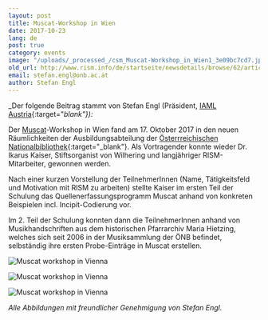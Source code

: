 ```yaml
---
layout: post
title: Muscat-Workshop in Wien
date: 2017-10-23
lang: de
post: true
category: events
image: "/uploads/_processed_/csm_Muscat-Workshop_in_Wien1_3e09bc7cd7.jpg"
old_url: http://www.rism.info/de/startseite/newsdetails/browse/62/article/64/muscat-workshop-in-vienna.html
email: stefan.engl@onb.ac.at
author: Stefan Engl
---
```



_Der folgende Beitrag stammt von Stefan Engl (Präsident, [IAML Austria](https://www.iaml.at/){:target="_blank"}):_

Der [Muscat](/de/community/muscat.html)-Workshop in Wien fand am 17. Oktober 2017 in den neuen Räumlichkeiten der Ausbildungsabteilung der [Österrreichischen Nationalbibliothek](https://www.onb.ac.at/){:target="_blank"}. Als Vortragender konnte wieder Dr. Ikarus Kaiser, Stiftsorganist von Wilhering und langjähriger RISM-Mitarbeiter, gewonnen werden.

Nach einer kurzen Vorstellung der TeilnehmerInnen (Name, Tätigkeitsfeld und Motivation mit RISM zu arbeiten) stellte Kaiser im ersten Teil der Schulung das Quellenerfassungsprogramm Muscat anhand von konkreten Beispielen incl. Incipit-Codierung vor.

Im 2. Teil der Schulung konnten dann die TeilnehmerInnen anhand von Musikhandschriften aus dem historischen Pfarrarchiv Maria Hietzing, welches sich seit 2006 in der Musiksammlung der ÖNB befindet, selbständig ihre ersten Probe-Einträge in Muscat erstellen.



![Muscat workshop in Vienna](http://rism.info/fileadmin/content/news/Muscat-Workshop_in_Wien2_816x458.jpg)



![Muscat workshop in Vienna](http://rism.info/fileadmin/content/news/Muscat-Workshop_in_Wien3_344x612.jpg)



![Muscat workshop in Vienna](http://rism.info/fileadmin/content/news/Muscat-Workshop_in_Wien4_648x384.jpg)

_Alle Abbildungen mit freundlicher Genehmigung von Stefan Engl._

<script type="text/javascript">var switchTo5x=true;</script><script type="text/javascript" src="http://w.sharethis.com/button/buttons.js"></script><script type="text/javascript">stLight.options({publisher: "9b601438-1ce1-49d8-bfd7-9cff5df54c17", doNotHash: false, doNotCopy: false, hashAddressBar: false});</script>